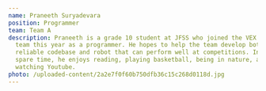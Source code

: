 ```yaml
---
name: Praneeth Suryadevara
position: Programmer
team: Team A
description: Praneeth is a grade 10 student at JFSS who joined the VEX robotics
  team this year as a programmer. He hopes to help the team develop both a
  reliable codebase and robot that can perform well at competitions. In his
  spare time, he enjoys reading, playing basketball, being in nature, and
  watching Youtube.
photo: /uploaded-content/2a2e7f0f60b750dfb36c15c268d0118d.jpg
---
```


